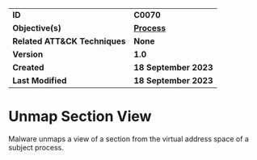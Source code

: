 <table>
<tr>
<td><b>ID</b></td>
<td><b>C0070</b></td>
</tr>
<tr>
<td><b>Objective(s)</b></td>
<td><b><a href="../process">Process</a></b></td>
</tr>
<tr>
<td><b>Related ATT&CK Techniques</b></td>
<td><b>None</b></td>
</tr>
<tr>
<td><b>Version</b></td>
<td><b>1.0</b></td>
</tr>
<tr>
<td><b>Created</b></td>
<td><b>18 September 2023</b></td>
</tr>
<tr>
<td><b>Last Modified</b></td>
<td><b>18 September 2023</b></td>
</tr>
</table>


# Unmap Section View

Malware unmaps a view of a section from the virtual address space of a subject process.